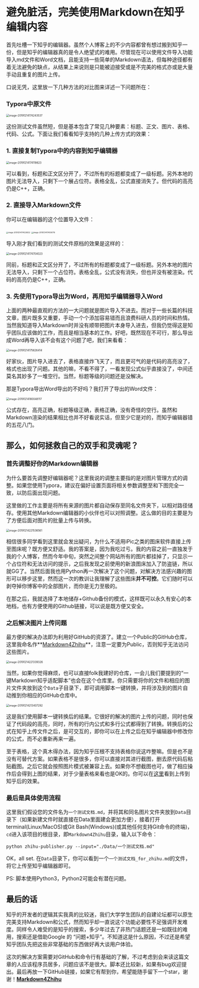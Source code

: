 # 避免脏活，完美使用Markdown在知乎编辑内容

首先吐槽一下知乎的编辑器。虽然个人博客上的不少内容都曾有想过搬到知乎一份，但是知乎的编辑器真的是令人绝望式的难用。尽管现在可以使用文件导入功能导入md文件和Word文档，且能支持一些简单的Markdown语法，但每种途径都有着无法避免的缺点，从结果上来说则是只能被迫接受或是不完美的格式亦或是大量手动且重复的图片上传。

口说无凭，这里放一下几种方法的对比图来详述一下问题所在：

### Typora中原文件

<img src="https://raw.githubusercontent.com/miracleyoo/Markdown4Zhihu/master/Data/完美使用Markdown在知乎编辑内容/image-20191214174243537.png" alt="image-20191214174243537" style="zoom:50%;" />

这份测试文件虽然短，但是基本包含了常见几种要素：标题、正文、图片、表格、代码、公式。下面让我们看看知乎支持的几种上传方式的效果：

### 1. 直接复制Typora中的内容到知乎编辑器

<img src="https://raw.githubusercontent.com/miracleyoo/Markdown4Zhihu/master/Data/完美使用Markdown在知乎编辑内容/image-20191214174118623.png" alt="image-20191214174118623" style="zoom:50%;" />

可以看到，标题和正文区分开了，不过所有的标题都变成了一级标题。另外本地的图片无法导入，只剩下一个展占位符。表格全乱，公式直接消失了。但代码的高亮仍是C++，正确。

### 2. 直接导入Markdown文件

你可以在编辑器的这个位置导入文件：

<img src="https://raw.githubusercontent.com/miracleyoo/Markdown4Zhihu/master/Data/完美使用Markdown在知乎编辑内容/image-20191214174529632.png" alt="image-20191214174529632" style="zoom:33%;" />

<img src="https://raw.githubusercontent.com/miracleyoo/Markdown4Zhihu/master/Data/完美使用Markdown在知乎编辑内容/image-20191214174506716.png" alt="image-20191214174506716" style="zoom:33%;" />

导入刚才我们看到的测试文件原档的效果是这样的：

<img src="https://raw.githubusercontent.com/miracleyoo/Markdown4Zhihu/master/Data/完美使用Markdown在知乎编辑内容/image-20191214174704023.png" alt="image-20191214174704023" style="zoom:50%;" />

同前，标题和正文区分开了，不过所有的标题都变成了一级标题。另外本地的图片无法导入，只剩下一个占位符。表格全乱，公式没有消失，但也并没有被渲染。代码的高亮仍是C++，正确。

### 3. 先使用Typora导出为Word，再用知乎编辑器导入Word

上面的两种最直观的方法的一大问题就是图片导入不进去。而对于一些长篇的科技文章，图片既多又重要，手动一个个添加容易错而且浪费科研人员的时间和热情。当然我知道导入Markdown时并没有顺带把图片本身导入进去，但我仍觉得这是知乎团队应该做的工作，而且是相当基本的工作。好吧，既然现在不可行，那么导出成Word再导入该不会有这个问题了吧，我们来看看：

<img src="https://raw.githubusercontent.com/miracleyoo/Markdown4Zhihu/master/Data/完美使用Markdown在知乎编辑内容/image-20191214175626414.png" alt="image-20191214175626414" style="zoom:50%;" />

好家伙，图片导入进去了，表格直接炸飞天了，而且更可气的是代码的高亮没了，格式也出现了问题。其他的嘛，不看不得了，一看发现公式似乎直接没了，中间还莫名其妙多了一堆空行。当然，标题等级的问题还是没解决。

那是Typora导出Word导出的不好吗？我打开了导出的Word文件：

<img src="https://raw.githubusercontent.com/miracleyoo/Markdown4Zhihu/master/Data/完美使用Markdown在知乎编辑内容/image-20191214180048117.png" alt="image-20191214180048117" style="zoom:50%;" />

公式存在，高亮正确，标题等级正确，表格正确，没有奇怪的空行。虽然和Markdown渲染的结果相比也并不好看说实话，但至少它是对的，而知乎编辑器错的五花八门。

## 那么，如何拯救自己的双手和灵魂呢？

### 首先调整好你的Markdown编辑器

为什么要首先调整好编辑器呢？这里我说的调整主要指的是对图片管理方式的调整。如果您使用Typora，建议在偏好设置页面将相关参数调整至和下图完全一致，以防后面出现问题。

这里做的工作主要是将所有来源的图片都自动保存至同名文件夹下，以相对路径储存。使用其他Markdown编辑器的小伙伴也可以对照调整。这么做的目的主要是为了方便后面对图片的批量上传与转换。

<img src="https://raw.githubusercontent.com/miracleyoo/Markdown4Zhihu/master/Data/完美使用Markdown在知乎编辑内容/image-20191214221536561.png" alt="image-20191214221536561" style="zoom:50%;" />



相信很多同学看到这里就会发出疑问，为什么不适用iPic之类的图床软件直接上传至图床呢？既方便又舒适。我的答案是，因为我吃过亏。我的内容之前一直独发于我的个人博客，然而今年中旬，突然之间整个网站所有的图片都挂掉了，只显示一个占位符和无法访问的提示，之后我发现之前使用的新浪图床加入了防盗链，所以就GG了。当然后面我也用Python再一次解决了这个问题，对解决方法感兴趣的图形可以移步这里，然而这一次的教训让我理解了这些图床**并不可控**。它们随时可以剥夺掉你博客中的全部图片，而你是无力至极的。

在那之后，我就选择了本地储存+Github备份的模式，这样既可以永久有安心的本地档，也有方便使用的Github链接，可以说是既方便又安全。

### 之后解决图片上传问题

最方便的解决办法即为利用好GitHub的资源了。建立一个Public的GitHub仓库，这里我命名作**[Markdown4Zhihu](https://github.com/miracleyoo/Markdown4Zhihu)**，注意一定要为Public，否则知乎无法访问这些图片。

<img src="https://raw.githubusercontent.com/miracleyoo/Markdown4Zhihu/master/Data/完美使用Markdown在知乎编辑内容/image-20191214221339326.png" alt="image-20191214221339326" style="zoom:50%;" />

当然，如果你觉得麻烦，也可以直接folk我建好的仓库，一会儿我们要提到的“一键Markdown知乎适配脚本”也会在这个仓库里。你只需要将你的文件和相应的图片文件夹放到这个`Data`子目录下，即可调用脚本一键转换，并将涉及到的图片自动推到你相应的GitHub仓库中。



<img src="https://raw.githubusercontent.com/miracleyoo/Markdown4Zhihu/master/Data/完美使用Markdown在知乎编辑内容/image-20191214213407292.png" alt="image-20191214213407292" style="zoom:50%;" />



这是我们使用脚本一键转换后的结果。它很好的解决的图片上传的问题，同时也保证了代码段的高亮，同时，所有的行内公式和多行公式都得到了转换。转换后的公式在知乎上传文件之后，是可交互的，即你可以在上传之后在知乎编辑器中修改你的公式，而不必重新再来一遍。

至于表格，这个真木得办法，因为知乎压根不支持表格你说这咋整嘛。但是也不是没有可替代方案。如果表格不是很多，你可以直接对其进行截图，删去原代码后粘贴截图。之后它就会按照图片模式被兼容上去。如果你不想截图也可，做了相应操作后会得到上图的结果，对于少量表格来看也是OK的。你可以在[这里]( https://zhuanlan.zhihu.com/p/97432671 )看到上传到知乎后的效果。



### 最后是具体使用流程

这里我们假设您的文件名为`一个测试文档.md`，并将其和同名图片文件夹放到`Data`目录下（如果新建文件时就直接在Data里面建会更加方便），接着打开terminal(Linux/MacOS)或Git Bash(Windows)(或其他任何支持Git命令的终端)，`cd`进入该项目的根目录，即`Markdown4Zhihu`目录，输入以下命令：

`python zhihu-publisher.py --input="./Data/一个测试文档.md"`

OK，all set. 在`Data`目录下，你可以看到一个`一个测试文档_for_zhihu.md`的文件，将它上传至知乎编辑器即可。

PS: 脚本使用Python3，Python2可能会有潜在问题。

## 最后的话

知乎的开发者的逻辑其实我真的比较迷，我们大学学生团队的自建论坛都可以原生完美支持Markdown和公式，然而知乎却一直说这个功能必要性不足强调开发难度。同样令人难受的是知乎的搜索，多少年过去了非热门话题还是一如既往的难用，搜索还是借助Google 的 “问题+知乎”。不知道这是什么原因，不过还是希望知乎团队先把这些非常基础的东西做好再大谈用户体验。

这次的解决方案需要对GitHub和命令行有基础的了解，不过考虑到会来读这篇文章的人应该程序员居多，问题应该不是很大。脚本还比较新，如果有bug欢迎提出。最后再放一下GitHub链接，如果它有帮到你，希望能随手留下一个star，谢谢！**[Markdown4Zhihu](https://github.com/miracleyoo/Markdown4Zhihu)**





